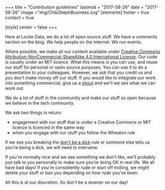 +++
title = "Contribution guidelines"
lastmod = "2017-08-26"
date = "2017-08-26"
image ="img/ChibiStephBusiness.svg"
[elements]
  footer = true
  contact = true



[style]
  center = false
+++

Here at Locke Data, we do a lot of open source stuff. We have a comments section on the blog. We help people on the internet. We run events.

Where possible, we make all our content available under [Creative Commons Attribution-NonCommercial-ShareAlike 4.0 International License](http://creativecommons.org/licenses/by-nc-sa/4.0/). Our code is usually under an MIT licence. What this means is you can use, and reuse our stuff for personal or open source purposes. You can use it to do a presentation to your colleagues. However, we ask that you credit us and you don't make money off our stuff. If you would like to integrate our work into something commercial, give us a [shout](../#contact) and we'll we see what we can work out.

We do a lot of stuff in the community and make our stuff so open because we believe in the tech community.

We ask two things in return:

- engagement with our stuff that is under a Creative Commons or MIT licence is licenced in the same way
- when you engage with our stuff you follow the Wheaton rule

If we see you breaking the [don't be a dick](//dontbeadickday.com/) rule or someone else tells us you're being a dick, we will need to intervene. 

If you're normally nice and we see something we don't like, we'll probably just talk to you personally to make sure you're doing OK in real life. We all have bad days! If you're consistently rude or start off trolling, we might delete your stuff or ban you depending on how rude you've been.

All this is at our discretion. So don't be a downer on our day!